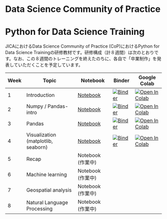 # Data Science Community of Practice
# Python for Data Science Training

JICAにおけるData Science Community of Practice (CoP)におけるPython for Data Science Trainingの研修教材です。研修構成（計８週間）は次のとおりです。なお、この８週間のトレーニングを終えたのちに、各自で「卒業制作」を発表していただくことを予定しています。

| Week  | Topic | Notebook |  Binder | Google Colab |
| ------------- | ------------- | ------------- | ------------- |  ------------- |
| 1 | Introduction | [Notebook](https://github.com/hiroyokoi/DataSceienceCoP_Python_for_Data_Science/blob/master/Week1/Week1-Intro.ipynb) | [![Binder](https://mybinder.org/badge_logo.svg)](https://mybinder.org/v2/gh/hiroyokoi/DataSceienceCoP_Python_for_Data_Science.git/master?filepath=Week1%2FWeek1-Intro.ipynb) | [![Open In Colab](https://colab.research.google.com/assets/colab-badge.svg)](https://colab.research.google.com/github/hiroyokoi/DataSceienceCoP_Python_for_Data_Science/blob/master/Week1/Week1-Intro.ipynb)
| 2 | Numpy / Pandas-intro  | [Notebook](https://github.com/hiroyokoi/DataSceienceCoP_Python_for_Data_Science/blob/master/Week2/Week2-Numpy-Pandas.ipynb) | [![Binder](https://mybinder.org/badge_logo.svg)](https://mybinder.org/v2/gh/hiroyokoi/DataSceienceCoP_Python_for_Data_Science.git/master?filepath=Week2%2FWeek2-Numpy-Pandas.ipynb) | [![Open In Colab](https://colab.research.google.com/assets/colab-badge.svg)](https://colab.research.google.com/github/hiroyokoi/DataSceienceCoP_Python_for_Data_Science/blob/master/Week2/Week2-Numpy-Pandas.ipynb)
| 3 | Pandas | [Notebook](https://github.com/hiroyokoi/DataSceienceCoP_Python_for_Data_Science/blob/master/Week3/Week3-Pandas.ipynb) | [![Binder](https://mybinder.org/badge_logo.svg)](https://mybinder.org/v2/gh/hiroyokoi/DataSceienceCoP_Python_for_Data_Science/bee7ece30342d81b86780b6de3ca0be851b39c49) | [![Open In Colab](https://colab.research.google.com/assets/colab-badge.svg)](https://colab.research.google.com/github/hiroyokoi/DataSceienceCoP_Python_for_Data_Science/blob/master/Week3/Week3-Pandas.ipynb)
| 4 | Visualization (matplotlib, seaborn) | [Notebook](https://github.com/hiroyokoi/DataSceienceCoP_Python_for_Data_Science/blob/master/Week4/Week4-Visualization.ipynb) | [![Binder](https://mybinder.org/badge_logo.svg)](https://mybinder.org/v2/gh/hiroyokoi/DataSceienceCoP_Python_for_Data_Science.git/master?filepath=Week4%2FWeek4-Visualization.ipynb) | [![Open In Colab](https://colab.research.google.com/assets/colab-badge.svg)](https://colab.research.google.com/github/hiroyokoi/DataSceienceCoP_Python_for_Data_Science/blob/master/Week4/Week4-Visualization.ipynb)
| 5 | Recap | Notebook (作業中)
| 6 | Machine learning | Notebook (作業中)
| 7 | Geospatial analysis | Notebook (作業中)
| 8 | Natural Language Processing | Notebook (作業中)


